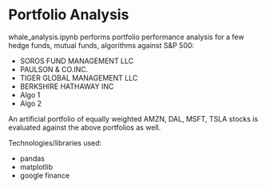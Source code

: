 # Portfolio Analysis

whale_analysis.ipynb performs portfolio performance analysis for a few hedge funds, mutual funds, algorithms against S&P 500:
- SOROS FUND MANAGEMENT LLC
- PAULSON & CO.INC.
- TIGER GLOBAL MANAGEMENT LLC
- BERKSHIRE HATHAWAY INC
- Algo 1
- Algo 2

An artificial portfolio of equally weighted AMZN, DAL, MSFT, TSLA stocks is evaluated against the above portfolios as well.

Technologies/libraries used:
- pandas
- matplotlib
- google finance
